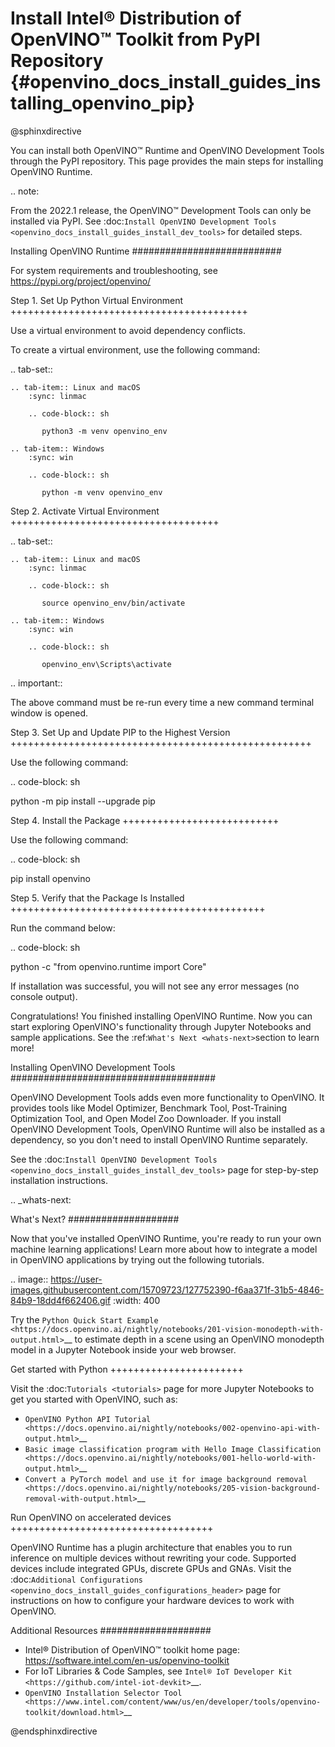 # Install Intel® Distribution of OpenVINO™ Toolkit from PyPI Repository {#openvino_docs_install_guides_installing_openvino_pip}

@sphinxdirective

You can install both OpenVINO™ Runtime and OpenVINO Development Tools through the PyPI repository. This page provides the main steps for installing OpenVINO Runtime.

.. note:

   From the 2022.1 release, the OpenVINO™ Development Tools can only be installed via PyPI. See :doc:`Install OpenVINO Development Tools <openvino_docs_install_guides_install_dev_tools>` for detailed steps.


Installing OpenVINO Runtime
###########################

For system requirements and troubleshooting, see https://pypi.org/project/openvino/

Step 1. Set Up Python Virtual Environment
+++++++++++++++++++++++++++++++++++++++++

Use a virtual environment to avoid dependency conflicts.

To create a virtual environment, use the following command:


.. tab-set::

    .. tab-item:: Linux and macOS
        :sync: linmac

        .. code-block:: sh

           python3 -m venv openvino_env

    .. tab-item:: Windows
        :sync: win

        .. code-block:: sh

           python -m venv openvino_env


Step 2. Activate Virtual Environment
++++++++++++++++++++++++++++++++++++


.. tab-set::

    .. tab-item:: Linux and macOS
        :sync: linmac

        .. code-block:: sh

           source openvino_env/bin/activate

    .. tab-item:: Windows
        :sync: win

        .. code-block:: sh

           openvino_env\Scripts\activate


.. important::

   The above command must be re-run every time a new command terminal window is opened.


Step 3. Set Up and Update PIP to the Highest Version
++++++++++++++++++++++++++++++++++++++++++++++++++++

Use the following command:

.. code-block: sh

   python -m pip install --upgrade pip


Step 4. Install the Package
+++++++++++++++++++++++++++

Use the following command:

.. code-block: sh

   pip install openvino


Step 5. Verify that the Package Is Installed
++++++++++++++++++++++++++++++++++++++++++++

Run the command below:

.. code-block: sh

   python -c "from openvino.runtime import Core"


If installation was successful, you will not see any error messages (no console output).

Congratulations! You finished installing OpenVINO Runtime. Now you can start exploring OpenVINO's functionality through Jupyter Notebooks and sample applications. See the :ref:`What's Next <whats-next>`section to learn more!

Installing OpenVINO Development Tools
#####################################

OpenVINO Development Tools adds even more functionality to OpenVINO. It provides tools like Model Optimizer, Benchmark Tool, Post-Training Optimization Tool, and Open Model Zoo Downloader. If you install OpenVINO Development Tools, OpenVINO Runtime will also be installed as a dependency, so you don't need to install OpenVINO Runtime separately.

See the :doc:`Install OpenVINO Development Tools <openvino_docs_install_guides_install_dev_tools>` page for step-by-step installation instructions.

.. _whats-next:

What's Next?
####################

Now that you've installed OpenVINO Runtime, you're ready to run your own machine learning applications! Learn more about how to integrate a model in OpenVINO applications by trying out the following tutorials.

.. image:: https://user-images.githubusercontent.com/15709723/127752390-f6aa371f-31b5-4846-84b9-18dd4f662406.gif
   :width: 400

Try the `Python Quick Start Example <https://docs.openvino.ai/nightly/notebooks/201-vision-monodepth-with-output.html>`__ to estimate depth in a scene using an OpenVINO monodepth model in a Jupyter Notebook inside your web browser.

Get started with Python
+++++++++++++++++++++++

Visit the :doc:`Tutorials <tutorials>` page for more Jupyter Notebooks to get you started with OpenVINO, such as:

* `OpenVINO Python API Tutorial <https://docs.openvino.ai/nightly/notebooks/002-openvino-api-with-output.html>`__
* `Basic image classification program with Hello Image Classification <https://docs.openvino.ai/nightly/notebooks/001-hello-world-with-output.html>`__
* `Convert a PyTorch model and use it for image background removal <https://docs.openvino.ai/nightly/notebooks/205-vision-background-removal-with-output.html>`__

Run OpenVINO on accelerated devices
+++++++++++++++++++++++++++++++++++

OpenVINO Runtime has a plugin architecture that enables you to run inference on multiple devices without rewriting your code. Supported devices include integrated GPUs, discrete GPUs and GNAs. Visit the :doc:`Additional Configurations <openvino_docs_install_guides_configurations_header>` page for instructions on how to configure your hardware devices to work with OpenVINO.

Additional Resources
####################

- Intel® Distribution of OpenVINO™ toolkit home page: https://software.intel.com/en-us/openvino-toolkit
- For IoT Libraries & Code Samples, see `Intel® IoT Developer Kit <https://github.com/intel-iot-devkit>`__.
- `OpenVINO Installation Selector Tool <https://www.intel.com/content/www/us/en/developer/tools/openvino-toolkit/download.html>`__

@endsphinxdirective
